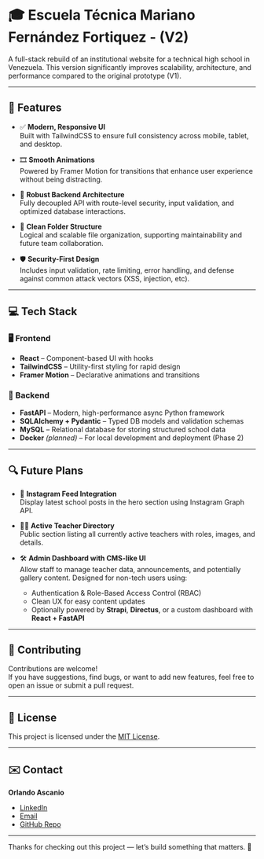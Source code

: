 # 🎓 Escuela Técnica Mariano Fernández Fortiquez - (V2)

A full-stack rebuild of an institutional website for a technical high school in Venezuela. This version significantly improves scalability, architecture, and performance compared to the original prototype (V1).

---

## 🚀 Features

- ✅ **Modern, Responsive UI**  
  Built with TailwindCSS to ensure full consistency across mobile, tablet, and desktop.

- 🎞️ **Smooth Animations**  
  Powered by Framer Motion for transitions that enhance user experience without being distracting.

- 🔐 **Robust Backend Architecture**  
  Fully decoupled API with route-level security, input validation, and optimized database interactions.

- 🧭 **Clean Folder Structure**  
  Logical and scalable file organization, supporting maintainability and future team collaboration.

- 🛡️ **Security-First Design**  
  Includes input validation, rate limiting, error handling, and defense against common attack vectors (XSS, injection, etc).

---

## 💻 Tech Stack

### 🖥 Frontend

- **React** – Component-based UI with hooks
- **TailwindCSS** – Utility-first styling for rapid design
- **Framer Motion** – Declarative animations and transitions

### 🧠 Backend

- **FastAPI** – Modern, high-performance async Python framework
- **SQLAlchemy + Pydantic** – Typed DB models and validation schemas
- **MySQL** – Relational database for storing structured school data
- **Docker** *(planned)* – For local development and deployment (Phase 2)

---

## 🔍 Future Plans

- 📸 **Instagram Feed Integration**  
  Display latest school posts in the hero section using Instagram Graph API.

- 👩‍🏫 **Active Teacher Directory**  
  Public section listing all currently active teachers with roles, images, and details.

- 🛠️ **Admin Dashboard with CMS-like UI**  
  Allow staff to manage teacher data, announcements, and potentially gallery content. Designed for non-tech users using:
  - Authentication & Role-Based Access Control (RBAC)
  - Clean UX for easy content updates
  - Optionally powered by **Strapi**, **Directus**, or a custom dashboard with **React + FastAPI**

---

## 🤝 Contributing

Contributions are welcome!  
If you have suggestions, find bugs, or want to add new features, feel free to open an issue or submit a pull request.

---

## 📝 License

This project is licensed under the [MIT License](LICENSE).

---

## ✉️ Contact

**Orlando Ascanio**  
- [LinkedIn](https://www.linkedin.com/in/orlando-ascanio-dev)  
- [Email](mailto:gojer@naver.com)  
- [GitHub Repo](https://github.com/Gojer16/School-Webiste)

---

Thanks for checking out this project — let’s build something that matters. 🙌
